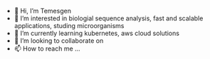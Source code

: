 - 👋 Hi, I’m Temesgen 
- 👀 I’m interested in biologial sequence analysis, fast and scalable applications, studing microorganisms 
- 🌱 I’m currently learning kubernetes, aws cloud solutions
- 💞️ I’m looking to collaborate on 
- 📫 How to reach me ...

<!---
temehi/temehi is a ✨ special ✨ repository because its `README.md` (this file) appears on your GitHub profile.
You can click the Preview link to take a look at your changes.
--->
